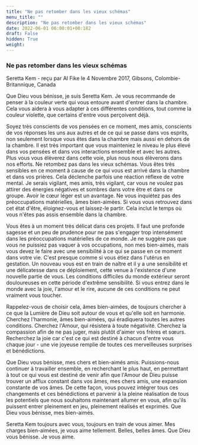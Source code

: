 ```yaml
---
title: "Ne pas retomber dans les vieux schémas"
menu_title: ""
description: "Ne pas retomber dans les vieux schémas"
date: 2022-06-01 06:00:01+00:182
draft: False
hidden: True
weight:
---
```

### Ne pas retomber dans les vieux schémas

Seretta Kem - reçu par Al Fike le 4 Novembre 2017, Gibsons, Colombie-Britannique, Canada

Que Dieu vous bénisse, je suis Seretta Kem. Je vous recommande de penser à la couleur verte qui vous entoure avant d'entrer dans la chambre. Cela vous aidera à vous adapter à ces différentes conditions, tout comme la couleur violette, que certains d'entre vous perçoivent déjà.

Soyez très conscients de vos pensées en ce moment, mes amis, conscients de vos réponses les uns aux autres et de ce qui se passe dans vos esprits, non seulement lorsque vous êtes dans la chambre mais aussi en dehors de la chambre. Il est très important que vous mainteniez le niveau le plus élevé dans vos pensées et dans vos interactions ensemble et avec les autres. Plus vous vous élèverez dans cette voie, plus nous nous élèverons dans nos efforts. Ne retombez pas dans les vieux schémas. Vous êtes très sensibles en ce moment à cause de ce qui vous est arrivé dans la chambre et dans vos prières. Cela déclenche parfois une réaction réflexe de votre mental. Je serais vigilant, mes amis, très vigilant, car vous ne voulez pas attirer des énergies négatives et sombres dans votre être et dans ce groupe. Avoir le cœur léger est un avantage. Ne vous inquiétez pas des préoccupations matérielles, âmes bien-aimées. Si vous vous retrouvez dans cet état d'être, éloignez-vous et laissez-le partir. Cela inclut le temps où vous n'êtes pas assis ensemble dans la chambre.

Vous êtes à un moment très délicat dans ces projets. Il faut une profonde sagesse et un peu de prudence pour ne pas s'engager trop intensément dans les préoccupations matérielles de ce monde. Je ne suggère pas que vous ne puissiez pas vaquer à vos occupations, non mes bien-aimés, mais vous devez le faire avec une sensibilité à ce qui se passe en ce moment dans votre vie. C'est presque comme si vous étiez dans l'utérus en gestation. Un nouveau vous est en train de naître et il y a une sensibilité et une délicatesse dans ce déploiement, cette venue à l'existence d'une nouvelle partie de vous. Les conditions difficiles du monde extérieur seront douloureuses en cette période d'extrême sensibilité. Si vous entrez dans le monde avec la joie, l'amour et le rire, aucune de ces conditions ne peut vraiment vous toucher.

Rappelez-vous de choisir cela, âmes bien-aimées, de toujours chercher à ce que la Lumière de Dieu soit autour de vous et qu'elle soit en harmonie. Cherchez l'harmonie, âmes bien-aimées, qui éradiquera toutes les autres conditions. Cherchez l'Amour, qui résistera à toute négativité. Cherchez la compassion afin de ne pas juger, mais plutôt d'aimer vos frères et sœurs. Recherchez la joie car c'est ce qui est destiné à chacun d'entre vous chaque jour - une vie joyeuse remplie de toutes ces merveilleuses surprises et bénédictions.

Que Dieu vous bénisse, mes chers et bien-aimés amis. Puissions-nous continuer à travailler ensemble, en recherchant le plus haut, en permettant à tout ce qui vous est destiné de venir afin que l'Amour de Dieu puisse trouver un afflux constant dans vos âmes, mes chers amis, une expansion constante de vos âmes. De cette façon, vous pouvez intégrer tous ces changements et ces bénédictions et parvenir à la pleine réalisation de tous les potentiels que nous souhaitons maintenant allumer en vous, afin qu'ils puissent entrer pleinement en jeu, pleinement réalisés et exprimés. Que Dieu vous bénisse, mes bien-aimés.

Seretta Kem toujours avec vous, toujours en train de vous aimer. Mes charges bien-aimées, je vous aime tellement. Belles, belles âmes. Que Dieu vous bénisse. Je vous aime.
